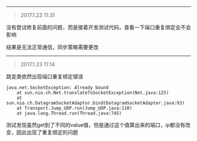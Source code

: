 ******************************

> 2017.1.23 11:31

没有尝试修复前面的问题，而是接着开发测试代码，查看一下端口重复绑定会不会影响

结果是无法正常通信，同步策略需要更改

******************************

> 2017.1.23 11:14

跳变类依然出现端口重复绑定错误

```
java.net.SocketException: Already bound
	at sun.nio.ch.Net.translateToSocketException(Net.java:125)
	at sun.nio.ch.DatagramSocketAdaptor.bind(DatagramSocketAdaptor.java:93)
	at Transport.Jump_UDP.run(Jump_UDP.java:110)
	at java.lang.Thread.run(Thread.java:745)
```

测试发现虽然get到了不同的value值，但是通过这个值算出来的端口，ip都没有改变，因此出现了重复绑定的问题